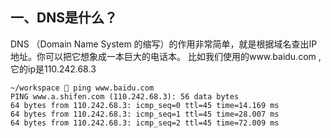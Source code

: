 ## 一、DNS是什么？
DNS （Domain Name System 的缩写）的作用非常简单，就是根据域名查出IP地址。你可以把它想象成一本巨大的电话本。
比如我们使用的www.baidu.com ,它的ip是110.242.68.3
```shell
~/workspace  ping www.baidu.com
PING www.a.shifen.com (110.242.68.3): 56 data bytes
64 bytes from 110.242.68.3: icmp_seq=0 ttl=45 time=14.169 ms
64 bytes from 110.242.68.3: icmp_seq=1 ttl=45 time=28.007 ms
64 bytes from 110.242.68.3: icmp_seq=2 ttl=45 time=72.009 ms
```


